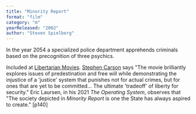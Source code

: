 ```yaml
---
title: "Minority Report"
format: "film"
category: "m"
yearReleased: "2002"
author: "Steven Spielberg"
---
```

 In the year 2054 a specialized police department apprehends criminals based on  the precognition of three psychics.
 
 Included at <a href="http://libertarianmovies.net/M/Minority-Report-2002-.html"> Libertarian Movies</a>. <a href="https://mises.org/library/films-liberty-and-state-1">Stephen Carson</a>  says "The movie brilliantly explores issues of predestination and free will  while demonstrating the injustice of a 'justice' system that punishes not for  actual crimes, but for ones that are yet to be committed... The ultimate 'tradeoff'  of liberty for security." Eric Laursen, in his 2021 _The Operating System_, observes that "The society depicted in _Minority Report_ is one the State has always aspired to create." [p140]
  
